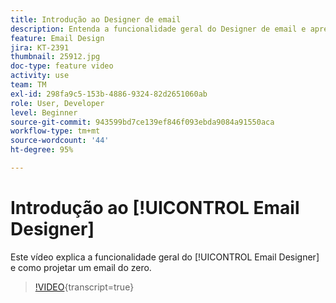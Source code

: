 ```yaml
---
title: Introdução ao Designer de email
description: Entenda a funcionalidade geral do Designer de email e aprenda a criar um email do zero.
feature: Email Design
jira: KT-2391
thumbnail: 25912.jpg
doc-type: feature video
activity: use
team: TM
exl-id: 298fa9c5-153b-4886-9324-82d2651060ab
role: User, Developer
level: Beginner
source-git-commit: 943599bd7ce139ef846f093ebda9084a91550aca
workflow-type: tm+mt
source-wordcount: '44'
ht-degree: 95%

---
```


# Introdução ao [!UICONTROL Email Designer]

Este vídeo explica a funcionalidade geral do [!UICONTROL Email Designer] e como projetar um email do zero.

>[!VIDEO](https://video.tv.adobe.com/v/25912?learn=on){transcript=true}
